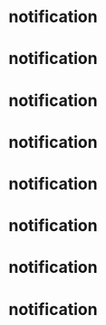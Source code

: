 # notification
# notification
# notification
# notification
# notification
# notification
# notification
# notification

